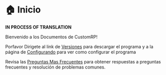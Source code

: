# 🏠 Inicio

**IN PROCESS OF TRANSLATION**

Bienvenido a los Documentos de CustomRP!

Porfavor Dirigete al link de [Versiones](https://github.com/maximmax42/Discord-CustomRP/releases) para descargar el programa y a la página de [Configurando](setting-up.md) para ver como configurar el programa

Revisa las [Preguntas Mas Frecuentes](faq.md) para obtener respuestas a preguntas frecuentes y resolución de problemas comunes.
